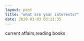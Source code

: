 ```yaml
---
layout: post
title: "what are your interests?"
date: 2020-03-03 03:21:35
---
```


current affairs,reading books
